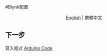 #Blynk配置

<p align="center">
  <a href="README_EN.md">English</a> |
  <span>繁體中文</span>
</p>

## 下一步

寫入程式 [Arduino Code](../firmware/README.md)
